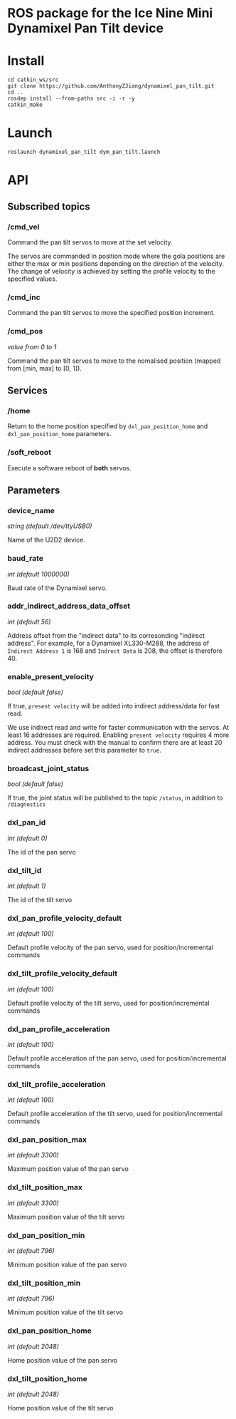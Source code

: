 # ROS package for the Ice Nine Mini Dynamixel Pan Tilt device

# Install
```
cd catkin_ws/src
git clone https://github.com/AnthonyZJiang/dynamixel_pan_tilt.git
cd ..
rosdep install --from-paths src -i -r -y
catkin_make
```

# Launch
```
roslaunch dynamixel_pan_tilt dym_pan_tilt.launch
```

# API

## Subscribed topics
### /cmd_vel
Command the pan tilt servos to move at the set velocity.

The servos are commanded in position mode where the gola positions are either the max or min positions depending on the direction of the velocity. The change of velocity is achieved by setting the profile velocity to the specified values.

### /cmd_inc
Command the pan tilt servos to move the specified position increment.

### /cmd_pos
*value from 0 to 1*

Command the pan tilt servos to move to the nomalised position (mapped from [min, max] to [0, 1]). 

## Services
### /home
Return to the home position specified by `dxl_pan_position_home` and `dxl_pan_position_home` parameters.

### /soft_reboot
Execute a software reboot of **both** servos.

## Parameters
### device_name
*string (default /dev/ttyUSB0)*

Name of the U2D2 device.

### baud_rate
*int (default 1000000)*

Baud rate of the Dynamixel servo.

### addr_indirect_address_data_offset
*int (default 56)*

Address offset from the "indirect data" to its corresonding "indirect address". For example, for a Dynamixel XL330-M288, the address of `Indirect Address 1` is 168 and `Indrect Data` is 208, the offset is therefore 40.

### enable_present_velocity
*bool (default false)*

If true, `present velocity` will be added into indirect address/data for fast read. 

We use indirect read and write for faster communication with the servos. At least 16 addresses are required. Enabling `present velocity` requires 4 more address. You must check with the manual to confirm there are at least 20 indirect addresses before set this parameter to `true`.

### broadcast_joint_status
*bool (default false)*

If true, the joint status will be published to the topic `/status`, in addition to `/diagnostics`

### dxl_pan_id
*int (default 0)*

The id of the pan servo

### dxl_tilt_id
*int (default 1)*

The id of the tilt servo

### dxl_pan_profile_velocity_default
*int (default 100)*

Default profile velocity of the pan servo, used for position/incremental commands

### dxl_tilt_profile_velocity_default
*int (default 100)*

Default profile velocity of the tilt servo, used for position/incremental commands

### dxl_pan_profile_acceleration
*int (default 100)*

Default profile acceleration of the pan servo, used for position/incremental commands

### dxl_tilt_profile_acceleration
*int (default 100)*

Default profile acceleration of the tilt servo, used for position/incremental commands

### dxl_pan_position_max
*int (default 3300)*

Maximum position value of the pan servo

### dxl_tilt_position_max
*int (default 3300)*

Maximum position value of the tilt servo

### dxl_pan_position_min
*int (default 796)*

Minimum position value of the pan servo

### dxl_tilt_position_min
*int (default 796)*

Minimum position value of the tilt servo

### dxl_pan_position_home
*int (default 2048)*

Home position value of the pan servo

### dxl_tilt_position_home
*int (default 2048)*

Home position value of the tilt servo